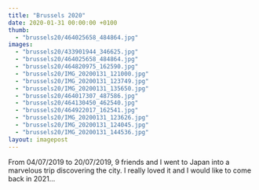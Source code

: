 ```yaml
---
title: "Brussels 2020"
date: 2020-01-31 00:00:00 +0100
thumb: 
  - "brussels20/464025658_484864.jpg"
images: 
  - "brussels20/433901944_346625.jpg"
  - "brussels20/464025658_484864.jpg"
  - "brussels20/464820975_162590.jpg"
  - "brussels20/IMG_20200131_121000.jpg"
  - "brussels20/IMG_20200131_123749.jpg"
  - "brussels20/IMG_20200131_135650.jpg"
  - "brussels20/464017307_487586.jpg"
  - "brussels20/464130450_462540.jpg"
  - "brussels20/464922017_162541.jpg"
  - "brussels20/IMG_20200131_123626.jpg"
  - "brussels20/IMG_20200131_124045.jpg"
  - "brussels20/IMG_20200131_144536.jpg"
layout: imagepost
---
```


From 04/07/2019 to 20/07/2019, 9 friends and I went to Japan into a marvelous trip discovering the city. I really loved it and I would like to come back in 2021...


